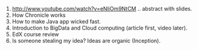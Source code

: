 1. http://www.youtube.com/watch?v=eNliOm9NtCM .. abstract with slides.
2. How Chronicle works
3. How to make Java app wicked fast.
4. Introduction to BigData and Cloud computing (article first, video later).
5. EdX course review
6. Is someone stealing my idea? Ideas are organic (Inception).
